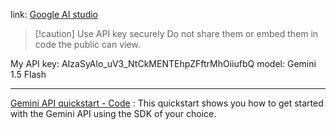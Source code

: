 
link: [Google AI studio](https://aistudio.google.com/app/apikey)

> [!caution] Use API key securely
>Do not share them or embed them in code the public can view.

My API key: AIzaSyAlo_uV3_NtCkMENTEhpZFftrMhOiiufbQ
model: Gemini 1.5 Flash

*** 


[Gemini API quickstart - Code](https://ai.google.dev/gemini-api/docs/quickstart?lang=python) : This quickstart shows you how to get started with the Gemini API using the SDK of your choice.

